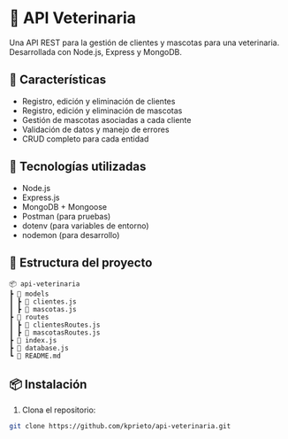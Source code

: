 # 🐾 API Veterinaria

Una API REST para la gestión de clientes y mascotas  para una veterinaria. Desarrollada con Node.js, Express y MongoDB.

## 🚀 Características

- Registro, edición y eliminación de clientes
- Registro, edición y eliminación de mascotas
- Gestión de mascotas asociadas a cada cliente
- Validación de datos y manejo de errores
- CRUD completo para cada entidad

## 🧰 Tecnologías utilizadas

- Node.js
- Express.js
- MongoDB + Mongoose
- Postman (para pruebas)
- dotenv (para variables de entorno)
- nodemon (para desarrollo)

## 📂 Estructura del proyecto
```
📦 api-veterinaria
┣ 📂 models
┃ ┣ 📜 clientes.js
┃ ┣ 📜 mascotas.js
┣ 📂 routes
┃ ┣ 📜 clientesRoutes.js
┃ ┣ 📜 mascotasRoutes.js
┣ 📜 index.js
┣ 📜 database.js
┗ 📜 README.md
```

## 📦 Instalación

1. Clona el repositorio:

```bash
git clone https://github.com/kprieto/api-veterinaria.git
